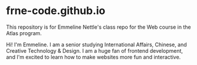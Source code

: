 # frne-code.github.io

This repository is for Emmeline Nettle's class repo for the Web course in the Atlas program.

Hi! I'm Emmeline. I am a senior studying International Affairs, Chinese, and Creative Technology & Design. I am a huge fan of frontend development, and I'm excited to learn how to make websites more fun and interactive.